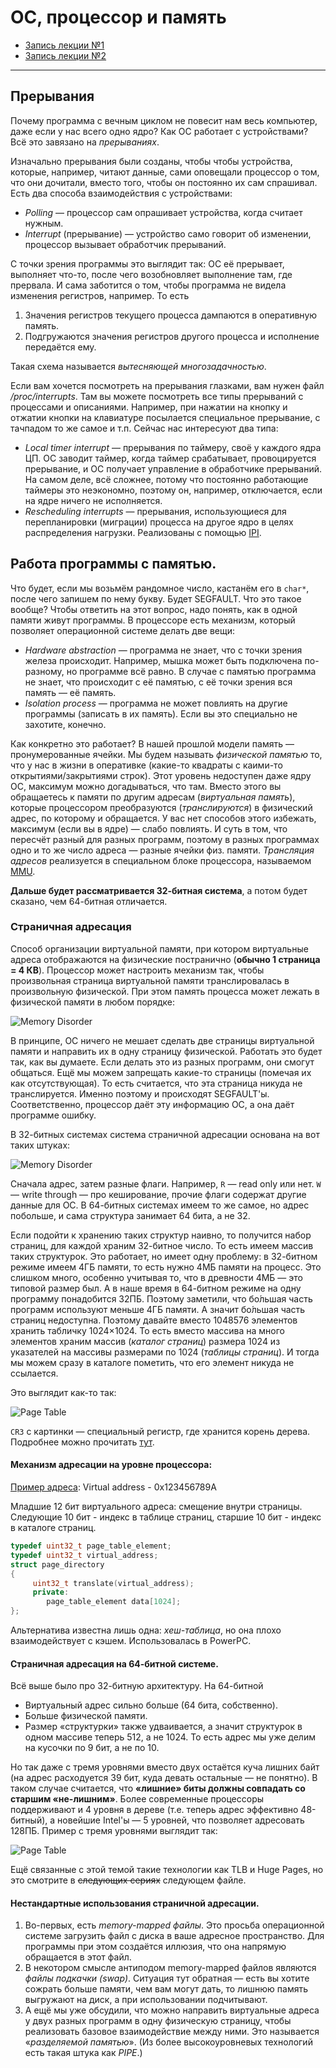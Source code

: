 # ОС, процессор и память
- [Запись лекции №1](https://www.youtube.com/watch?v=bTgtesThdSg)
- [Запись лекции №2](https://www.youtube.com/watch?v=XY8xN1Ug1_k)
---
## Прерывания

Почему программа с вечным циклом не повесит нам весь компьютер, даже если у нас всего одно ядро? Как ОС работает с устройствами? Всё это завязано на *прерываниях*.

Изначально прерывания были созданы, чтобы чтобы устройства, которые, например, читают данные, сами оповещали процессор о том, что они дочитали, вместо того, чтобы он постоянно их сам спрашивал. Есть два способа взаимодействия с устройствами:
- *Polling* — процессор сам опрашивает устройства, когда считает нужным.
- *Interrupt* (прерывание) — устройство само говорит об изменении, процессор вызывает обработчик прерываний.

С точки зрения программы это выглядит так: ОС её прерывает, выполняет что-то, после чего возобновляет выполнение там, где прервала. И сама заботится о том, чтобы программа не видела изменения регистров, например. То есть 
1) Значения регистров текущего процесса дампаются в оперативную память.
2) Подгружаются значения регистров другого процесса и исполнение передаётся ему.

Такая схема называется *вытесняющей многозадачностью*.

Если вам хочется посмотреть на прерывания глазками, вам нужен файл */proc/interrupts*. Там вы можете посмотреть все типы прерываний с процессами и описаниями. Например, при нажатии на кнопку и отжатии кнопки на клавиатуре посылается специальное прерывание, с тачпадом то же самое и т.п. Сейчас нас интересуют два типа:
- *Local timer interrupt* — прерывания по таймеру, своё у каждого ядра ЦП. ОС заводит таймер, когда таймер срабатывает, провоцируется прерывание, и ОС получает управление в обработчике прерываний. На самом деле, всё сложнее, потому что постоянно работающие таймеры это неэкономно, поэтому он, например, отключается, если на ядре ничего не исполняется.
- *Rescheduling interrupts* — прерывания, использующиеся для перепланировки (миграции) процесса на другое ядро в целях распределения нагрузки. Реализованы с помощью [IPI](https://en.wikipedia.org/wiki/Inter-processor_interrupt).


## Работа программы с памятью.
Что будет, если мы возьмём рандомное число, кастанём его в `char*`, после чего запишем по нему букву. Будет SEGFAULT. Что это такое вообще? Чтобы ответить на этот вопрос, надо понять, как в одной памяти живут программы. В процессоре есть механизм, который позволяет операционной системе делать две вещи:
- *Hardware abstraction* — программа не знает, что с точки зрения железа происходит. Например, мышка может быть подключена по-разному, но программе всё равно. В случае с памятью программа не знает, что происходит с её памятью, с её точки зрения вся память — её память.
- *Isolation process* — программа не может повлиять на другие программы (записать в их память). Если вы это специально не захотите, конечно.

Как конкретно это работает? В нашей прошлой модели память — пронумерованные ячейки. Мы будем называть *физической памятью* то, что у нас в жизни в оперативке (какие-то квадраты с каими-то открытиями/закрытиями строк). Этот уровень недоступен даже ядру ОС, максимум можно догадываться, что там. Вместо этого вы обращаетесь к памяти по другим адресам (*виртуальная память*), которые процессором преобразуются (*транслируются*) в физический адрес, по которому и обращается. У вас нет способов этого избежать, максимум (если вы в ядре) — слабо повлиять. И суть в том, что пересчёт разный для разных программ, поэтому в разных программах одно и то же число адреса — разные ячейки физ. памяти. *Трансляция адресов* реализуется в специальном блоке процессора, называемом [MMU](https://en.wikipedia.org/wiki/Memory_management_unit).

**Дальше будет рассматривается 32-битная система**, а потом будет сказано, чем 64-битная отличается.
### Страничная адресация
Способ организации виртуальной памяти, при котором виртуальные адреса отображаются на физические постранично (**обычно 1 страница = 4 КB**). Процессор может настроить механизм так, чтобы произвольная страница виртуальной памяти транслировалась в произвольную физической. При этом память процесса может лежать в физической памяти в любом порядке:

![Memory Disorder](./images/02.15_memory_disorder.png)

В принципе, ОС ничего не мешает сделать две страницы виртуальной памяти и направить их в одну страницу физической. Работать это будет так, как вы думаете. Если делать это из разных программ, они смогут общаться. Ещё мы можем запрещать какие-то страницы (помечая их как отсутствующая). То есть считается, что эта страница никуда не транслируется. Именно поэтому и происходят SEGFAULT'ы. Соответственно, процессор даёт эту информацию ОС, а она даёт программе ошибку.

В 32-битных системах система страничной адресации основана на вот таких штуках:

![Memory Disorder](./images/02-OS/Translation-tree-unit.svg)

Сначала адрес, затем разные флаги. Например, `R` — read only или нет. `W` — write through — про кеширование, прочие флаги содержат другие данные для ОС. В 64-битных системах имеем то же самое, но адрес побольше, и сама структура занимает 64 бита, а не 32.

Если подойти к хранению таких структур наивно, то получится набор страниц, для каждой храним 32-битное число. То есть имеем массив таких структурок. Это работает, но имеет одну проблему: в 32-битном режиме имеем 4ГБ памяти, то есть нужно 4МБ памяти на процесс. Это слишком много, особенно учитывая то, что в древности 4МБ — это типовой размер был. А в наше время в 64-битном режиме на одну программу понадобится 32ПБ. Поэтому заметили, что бо́льшая часть программ используют
меньше 4ГБ памяти. А значит бо́льшая часть страниц недоступна. Поэтому давайте вместо 1048576
элементов хранить табличку 1024×1024. То есть вместо массива на много элементов храним массив (*каталог страниц*) размера 1024 из указателей на массивы размерами по 1024 (*таблицы страниц*). И тогда мы можем сразу в каталоге пометить, что его элемент никуда не ссылается.

Это выглядит как-то так:

<!-- ![Page Table](./images/02.15_page_table.png) Это в нашем курсе было позже. -->
<!-- ![Page Table](./images/02.15_page_tables.png) Это на x64 так выглядит. -->
![Page Table](./images/02-OS/Page-Table-x86.png)
<!-- Для ускорения трансляции применяется специальный кеш TLB (Translation lookaside buffer). `-->

`CR3` с картинки — специальный регистр, где хранится корень дерева. Подробнее можно прочитать [тут](https://wiki.osdev.org/Paging).

#### Механизм адресации на уровне процессора:
<u>Пример адреса</u>:
Virtual address - 0x123456789A

Младшие 12 бит виртуального адреса: смещение внутри страницы. Следующие 10 бит - индекс в таблице страниц, старшие 10 бит - индекс в каталоге страниц.  
```c++
typedef uint32_t page_table_element;
typedef uint32_t virtual_address;
struct page_directory
{
     uint32_t translate(virtual_address);
     private:
     	page_table_element data[1024];
};
```
Альтернатива известна лишь одна: *хеш-таблица*, но она плохо взаимодействует с кэшем. Использовалась в PowerPC.

#### Страничная адресация на 64-битной системе.
Всё выше было про 32-битную архитектуру. На 64-битной
- Виртуальный адрес сильно больше (64 бита, собственно).
- Больше физической памяти.
- Размер «структурки» также удваивается, а значит структурок в
одном массиве теперь 512, а не 1024. То есть адрес мы уже делим на кусочки по 9 бит, а не по 10.

Но так даже с тремя уровнями вместо двух остаётся куча лишних байт (на адрес расходуется 39 бит, куда девать остальные — не понятно). В таком случае считается, что **«лишние» биты должны совпадать со старшим «не-лишним»**. Более современные процессоры поддерживают и 4 уровня в дереве (т.е. теперь адрес эффективно 48-битный), а новейшие Intel'ы — 5 уровней, что позволяет адресовать 128ПБ. Пример с тремя уровнями выглядит так:

![Page Table](./images/02.15_page_tables.png)

Ещё связанные с этой темой такие технологии как TLB и Huge Pages, но это смотрите в ~~следующих сериях~~ следующем файле.
#### Нестандартные использования страничной адресации.
1) Во-первых, есть *memory-mapped файлы*. Это просьба операционной системе загрузить файл с диска в ваше адресное пространство. Для программы при этом создаётся иллюзия, что она напрямую обращается в этот файл.
2) В некотором смысле антиподом memory-mapped файлов являются *файлы подкачки (swap)*. Ситуация тут обратная — есть вы хотите сожрать больше памяти, чем вам могут дать, то лишнюю память выгружают на диск, а при использовании подчитывают.
3) А ещё мы уже обсудили, что можно направить виртуальные адреса у двух разных программ в одну физическую страницу, чтобы реализовать базовое взаимодействие между ними. Это называется «*разделяемой памятью*». (Из более высокоуровневых технологий есть такая штука как *PIPE*.)
